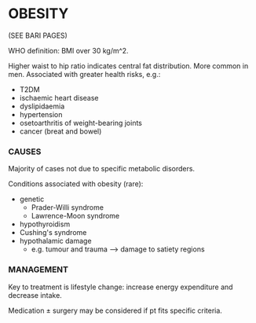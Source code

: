# OBESITY

(SEE BARI PAGES)

WHO definition: BMI over 30 kg/m^2.

Higher waist to hip ratio indicates central fat distribution. More common in men. Associated with greater health risks, e.g.:

- T2DM
- ischaemic heart disease
- dyslipidaemia
- hypertension
- osetoarthritis of weight-bearing joints
- cancer (breat and bowel)

### CAUSES

Majority of cases not due to specific metabolic disorders. 

Conditions associated with obesity (rare):

- genetic
	- Prader-Willi syndrome
	- Lawrence-Moon syndrome
- hypothyroidism
- Cushing's syndrome
- hypothalamic damage
	- e.g. tumour and trauma --> damage to satiety regions
	
### MANAGEMENT
	
Key to treatment is lifestyle change: increase energy expenditure and decrease intake.

Medication ± surgery may be considered if pt fits specific criteria.